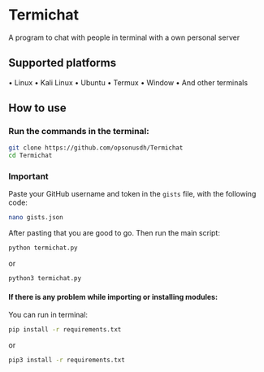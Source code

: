 # Termichat
A program to chat with people in terminal with a own personal server

## Supported platforms
• Linux
• Kali Linux
• Ubuntu
• Termux
• Window
• And other terminals
## How to use
### Run the commands in the terminal:

```bash
git clone https://github.com/opsonusdh/Termichat
cd Termichat
```

### Important
Paste your GitHub username and token in the `gists` file, with the following code:
```bash
nano gists.json
```
After pasting that you are good to go.
Then run the main script:
```bash
python termichat.py
```
or
```bash
python3 termichat.py
```
#### If there is any problem while importing or installing modules:
You can run in terminal:
```bash
pip install -r requirements.txt
```
or
```bash
pip3 install -r requirements.txt
```